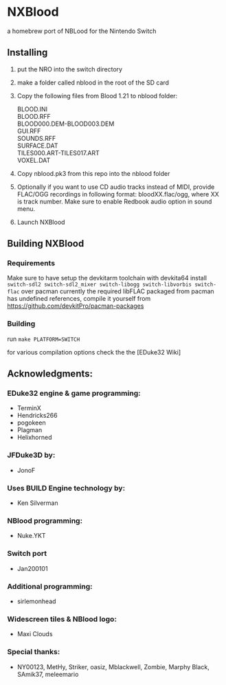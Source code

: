 # NXBlood
a homebrew port of NBLood for the Nintendo Switch


## Installing
1. put the NRO into the switch directory
2. make a folder called nblood in the root of the SD card
3. Copy the following files from Blood 1.21 to nblood folder:

   BLOOD.INI  
   BLOOD.RFF  
   BLOOD000.DEM-BLOOD003.DEM  
   GUI.RFF  
   SOUNDS.RFF  
   SURFACE.DAT  
   TILES000.ART-TILES017.ART  
   VOXEL.DAT  

4. Copy nblood.pk3 from this repo into the nblood folder
5. Optionally if you want to use CD audio tracks instead of MIDI, provide FLAC/OGG recordings in following format: bloodXX.flac/ogg, where XX is track number. Make sure to enable Redbook audio option in sound menu.
6. Launch NXBlood

## Building NXBlood
### Requirements
Make sure to have setup the devkitarm toolchain with devkita64
install `switch-sdl2 switch-sdl2_mixer switch-libogg switch-libvorbis switch-flac` over pacman
currently the required libFLAC packaged from pacman has undefined references, compile it yourself from https://github.com/devkitPro/pacman-packages

### Building
run `make PLATFORM=SWITCH`

for various compilation options check the the [EDuke32 Wiki]


## Acknowledgments:
### EDuke32 engine & game programming:
  * TerminX
  * Hendricks266
  * pogokeen
  * Plagman
  * Helixhorned
  
### JFDuke3D by:
  * JonoF
  
### Uses BUILD Engine technology by:
  * Ken Silverman
  
### NBlood programming:
  * Nuke.YKT

### Switch port
  * Jan200101

### Additional programming:
  * sirlemonhead
  
### Widescreen tiles & NBlood logo:
  * Maxi Clouds
  
### Special thanks:
  * NY00123, MetHy, Striker, oasiz, Mblackwell, Zombie, Marphy Black, SAmik37, meleemario
